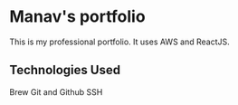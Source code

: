 # Manav's portfolio
This is my professional portfolio. It uses AWS and ReactJS.

## Technologies Used

Brew
Git and Github
SSH
